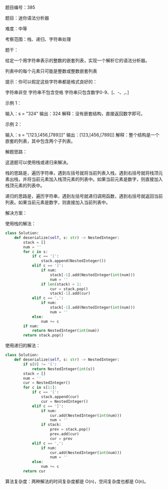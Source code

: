 题目编号：385

题目：迷你语法分析器

难度：中等

考察范围：栈、递归、字符串处理

题干：

给定一个用字符串表示的整数的嵌套列表，实现一个解析它的语法分析器。

列表中的每个元素只可能是整数或整数嵌套列表

提示：你可以假定这些字符串都是格式良好的：

字符串非空
字符串不包含空格
字符串只包含数字0-9、[、-、,、]

示例 1：

输入：s = "324"
输出：324
解释：没有嵌套结构，直接返回数字即可。

示例 2：

输入：s = "[123,[456,[789]]]"
输出：[123,[456,[789]]]
解释：整个结构是一个嵌套的列表，其中包含两个子列表。

解题思路：

这道题可以使用栈或递归来解决。

栈的思路是，遍历字符串，遇到左括号就将当前列表入栈，遇到右括号就将栈顶元素出栈，并将当前元素加入栈顶元素的列表中。如果当前元素是数字，则直接加入栈顶元素的列表中。

递归的思路是，遍历字符串，遇到左括号就递归调用函数，遇到右括号就返回当前列表。如果当前元素是数字，则直接加入当前列表中。

解决方案：

使用栈的解法：

```python
class Solution:
    def deserialize(self, s: str) -> NestedInteger:
        stack = []
        num = ''
        for c in s:
            if c == '[':
                stack.append(NestedInteger())
            elif c == ']':
                if num:
                    stack[-1].add(NestedInteger(int(num)))
                    num = ''
                if len(stack) > 1:
                    cur = stack.pop()
                    stack[-1].add(cur)
            elif c == ',':
                if num:
                    stack[-1].add(NestedInteger(int(num)))
                    num = ''
            else:
                num += c
        if num:
            return NestedInteger(int(num))
        return stack.pop()
```

使用递归的解法：

```python
class Solution:
    def deserialize(self, s: str) -> NestedInteger:
        if s[0] != '[':
            return NestedInteger(int(s))
        stack = []
        num = ''
        cur = NestedInteger()
        for c in s[1:]:
            if c == '[':
                stack.append(cur)
                cur = NestedInteger()
            elif c == ']':
                if num:
                    cur.add(NestedInteger(int(num)))
                    num = ''
                if stack:
                    prev = stack.pop()
                    prev.add(cur)
                    cur = prev
            elif c == ',':
                if num:
                    cur.add(NestedInteger(int(num)))
                    num = ''
            else:
                num += c
        return cur
```

算法复杂度：两种解法的时间复杂度都是 O(n)，空间复杂度也都是 O(n)。